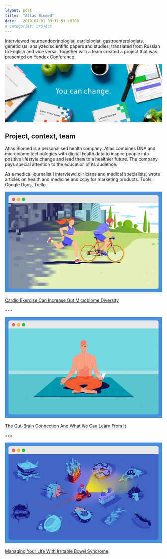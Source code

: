 ```yaml
---
layout: post
title:  "Atlas Biomed"
date:   2019-07-01 09:11:51 +0100
# categories: project
---
```

Interviewed neuroendocrinologist, cardiologist, gastroenterologists, geneticists; analyzed scientific papers and studies; translated from Russian to English and vice versa. Together with a team created a project that was presented on Yandex Conference.

![atlas project picture](/assets/atlas-biomed.png)

## Project, context, team

Atlas Biomed is a personalised health company. Atlas combines DNA and microbiome technologies with digital health data to inspire people into positive lifestyle change and lead them to a healthier future. The company pays special attention to the education of its audience.

As a medical journalist I interviewd clinicians and medical specialists, wrote articles on health and medicine and copy for marketing products. Tools: Google Docs, Trello.

![Atlas article on Cardio Exercise Can Increase Gut Microbiome Diversity](/assets/atlas/activity-and-microbiome.png)

[Cardio Exercise Can Increase Gut Microbiome Diversity](https://atlasbiomed.com/blog/cardio-exercise-improves-gut-microbiome-diversity/)

◦◦◦

![Atlas article on The Gut-Brain Connection And What We Can Learn From It](/assets/atlas/brain-and-guts.png)

[The Gut-Brain Connection And What We Can Learn From It](https://atlasbiomed.com/blog/gut-brain-connection/)

◦◦◦

![Atlas article on Managing Your Life With Irritable Bowel Syndrome](/assets/atlas/bowel-syndrome.png)

[Managing Your Life With Irritable Bowel Syndrome](https://atlasbiomed.com/blog/managing-your-life-with-irritable-bowel-syndrome/)